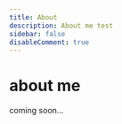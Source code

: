 ```yaml
---
title: About
description: About me test
sidebar: false
disableComment: true
---
```

# about me
coming soon...
